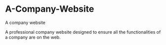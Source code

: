 # A-Company-Website
A company website

A professional company website designed to ensure all the functionalities of a company are on the web.
